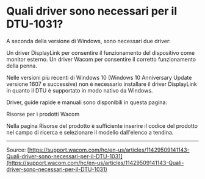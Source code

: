 # Quali driver sono necessari per il DTU-1031?

A seconda della versione di Windows, sono necessari due driver:

Un driver DisplayLink per consentire il funzionamento del dispositivo come monitor esterno.
Un driver Wacom per consentire il corretto funzionamento della penna.



Nelle versioni più recenti di Windows 10 (Windows 10 Anniversary Update versione 1607 e successive) non è necessario installare il driver DisplayLink in quanto il DTU è supportato in modo nativo da Windows.


Driver, guide rapide e manuali sono disponibili in questa pagina:

Risorse per i prodotti Wacom



Nella pagina Risorse del prodotto è sufficiente inserire il codice del prodotto nel campo di ricerca e selezionare il modello dall'elenco a tendina.

---
Source: [https://support.wacom.com/hc/en-us/articles/11429509141143-Quali-driver-sono-necessari-per-il-DTU-1031](https://support.wacom.com/hc/en-us/articles/11429509141143-Quali-driver-sono-necessari-per-il-DTU-1031)
